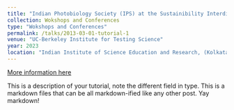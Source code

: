 ```yaml
---
title: "Indian Photobiology Society (IPS) at the Sustainibility Interdisciplinary in Chemical Sciences (SICS 2023) 2023"
collection: Wokshops and Conferences
type: "Wokshops and Conferences"
permalink: /talks/2013-03-01-tutorial-1
venue: "UC-Berkeley Institute for Testing Science"
year: 2023
location: "Indian Institute of Science Education and Research, (Kolkata, India)"
---
```


[More information here](http://exampleurl.com)

This is a description of your tutorial, note the different field in type. This is a markdown files that can be all markdown-ified like any other post. Yay markdown!
